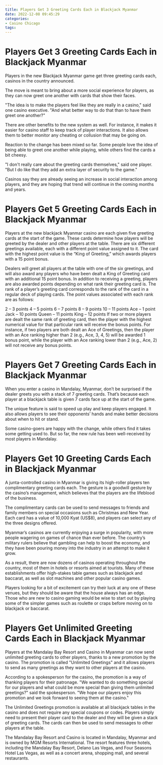 ```yaml
---
title: Players Get 3 Greeting Cards Each in Blackjack Myanmar
date: 2022-12-08 09:45:29
categories:
- Casino Chicago
tags:
---
```



#  Players Get 3 Greeting Cards Each in Blackjack Myanmar

Players in the new Blackjack Myanmar game get three greeting cards each, casinos in the country announced.

The move is meant to bring about a more social experience for players, as they can now greet one another with cards that show their faces.

"The idea is to make the players feel like they are really in a casino," said one casino executive. "And what better way to do that than to have them greet one another?"

There are other benefits to the new system as well. For instance, it makes it easier for casino staff to keep track of player interactions. It also allows them to better monitor any cheating or collusion that may be going on.

Reaction to the change has been mixed so far. Some people love the idea of being able to greet one another while playing, while others find the cards a bit cheesy.

"I don't really care about the greeting cards themselves," said one player. "But I do like that they add an extra layer of security to the game."

Casinos say they are already seeing an increase in social interaction among players, and they are hoping that trend will continue in the coming months and years.

#  Players Get 5 Greeting Cards Each in Blackjack Myanmar

Players at the new blackjack Myanmar casino are each given five greeting cards at the start of the game. These cards determine how players will be greeted by the dealer and other players at the table. There are six different greetings available, each with a different point value assigned to it. The card with the highest point value is the “King of Greeting,” which awards players with a 15 point bonus.

Dealers will greet all players at the table with one of the six greetings, and will also award any players who have been dealt a King of Greeting card with an additional 15 point bonus. In addition to receiving a greeting, players are also awarded points depending on what rank their greeting card is. The rank of a player’s greeting card corresponds to the rank of the card in a regular deck of playing cards. The point values associated with each rank are as follows:

2 – 3 points
4 – 5 points
6 – 7 points
8 – 9 points
10 – 11 points
Ace – 1 point
Jack – 10 points
Queen – 11 points
King – 12 points
If two or more players are dealt the same rank of greeting card, then the player with the highest numerical value for that particular rank will receive the bonus points. For instance, if two players are both dealt an Ace of Greetings, then the player with an Ace ranking higher than 2 (e.g., Ace, 3, 4, 5) will be awarded 1 bonus point, while the player with an Ace ranking lower than 2 (e.g., Ace, 2) will not receive any bonus points.

#  Players Get 7 Greeting Cards Each in Blackjack Myanmar

When you enter a casino in Mandalay, Myanmar, don’t be surprised if the dealer greets you with a stack of 7 greeting cards. That’s because each player at a blackjack table is given 7 cards face up at the start of the game.

The unique feature is said to speed up play and keep players engaged. It also allows players to see their opponents’ hands and make better decisions about when to hit or stand.

Some casino-goers are happy with the change, while others find it takes some getting used to. But so far, the new rule has been well-received by most players in Mandalay.

#  Players Get 10 Greeting Cards Each in Blackjack Myanmar

A junta-controlled casino in Myanmar is giving its high-roller players ten complimentary greeting cards each. The gesture is a goodwill gesture by the casino’s management, which believes that the players are the lifeblood of the business.

The complimentary cards can be used to send messages to friends and family members on special occasions such as Christmas and New Year. Each card has a value of 10,000 Kyat (US$8), and players can select any of the three designs offered.

Myanmar’s casinos are currently enjoying a surge in popularity, with more people wagering on games of chance than ever before. The country’s military rulers believe that gambling can help to boost the economy, and they have been pouring money into the industry in an attempt to make it grow.

As a result, there are now dozens of casinos operating throughout the country, most of them in hotels or resorts aimed at tourists. Many of these establishments offer high-stakes table games such as blackjack and baccarat, as well as slot machines and other popular casino games.

Players looking for a bit of excitement can try their luck at any one of these venues, but they should be aware that the house always has an edge. Those who are new to casino gaming would be wise to start out by playing some of the simpler games such as roulette or craps before moving on to blackjack or baccarat.

#  Players Get Unlimited Greeting Cards Each in Blackjack Myanmar

Players at the Mandalay Bay Resort and Casino in Myanmar can now send unlimited greeting cards to other players, thanks to a new promotion by the casino. The promotion is called "Unlimited Greetings" and it allows players to send as many greetings as they want to other players at the casino.

According to a spokesperson for the casino, the promotion is a way of thanking players for their patronage. "We wanted to do something special for our players and what could be more special than giving them unlimited greetings?" said the spokesperson. "We hope our players enjoy this promotion and we look forward to seeing them at the casino."

The Unlimited Greetings promotion is available at all blackjack tables in the casino and does not require any special coupons or codes. Players simply need to present their player card to the dealer and they will be given a stack of greeting cards. The cards can then be used to send messages to other players at the table.

The Mandalay Bay Resort and Casino is located in Mandalay, Myanmar and is owned by MGM Resorts International. The resort features three hotels, including the Mandalay Bay Resort, Delano Las Vegas, and Four Seasons Hotel Las Vegas, as well as a concert arena, shopping mall, and several restaurants.